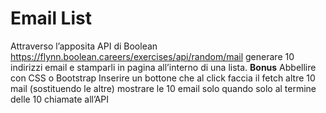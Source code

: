 Email List
===
Attraverso l’apposita API di Boolean
https://flynn.boolean.careers/exercises/api/random/mail
generare 10 indirizzi email e stamparli in pagina all’interno di una lista.
**Bonus**
Abbellire con CSS o Bootstrap
Inserire un bottone che al click faccia il fetch altre 10 mail (sostituendo le altre)
mostrare le 10 email solo quando solo al termine delle 10 chiamate all’API
